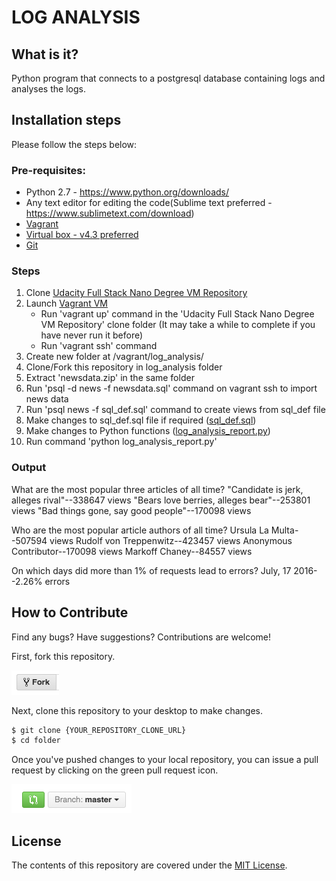# LOG ANALYSIS

## What is it?
 Python program that connects to a postgresql database containing logs and analyses the logs.

## Installation steps
 Please follow the steps below:

### Pre-requisites:
 * Python 2.7 - https://www.python.org/downloads/
 * Any text editor for editing the code(Sublime text preferred - https://www.sublimetext.com/download)
 * [Vagrant](https://www.vagrantup.com/)
 * [Virtual box - v4.3 preferred](https://www.virtualbox.org/)
 * [Git](https://git-scm.com/downloads)

### Steps
 1. Clone [Udacity Full Stack Nano Degree VM Repository](https://github.com/udacity/fullstack-nanodegree-vm)
 2. Launch [Vagrant VM](https://www.vagrantup.com/docs/)
    * Run 'vagrant up' command in the 'Udacity Full Stack Nano Degree VM Repository' clone folder
     (It may take a while to complete if you have never run it before)
    * Run 'vagrant ssh' command
 3. Create new folder at /vagrant/log_analysis/
 4. Clone/Fork this repository in log_analysis folder
 5. Extract 'newsdata.zip' in the same folder
 6. Run 'psql -d news -f newsdata.sql' command on vagrant ssh to import news data
 7. Run 'psql news -f sql_def.sql' command to create views from sql_def file
 8. Make changes to sql_def.sql file if required ([sql_def.sql](https://github.com/ahmfrz/Log_Analysis/blob/master/sql_def.sql))
 9. Make changes to Python functions ([log_analysis_report.py](https://github.com/ahmfrz/Log_Analysis/blob/master/log_analysis_report.py))
 10. Run command 'python log_analysis_report.py'

### Output
What are the most popular three articles of all time?
"Candidate is jerk, alleges rival"--338647 views
"Bears love berries, alleges bear"--253801 views
"Bad things gone, say good people"--170098 views


Who are the most popular article authors of all time?
Ursula La Multa--507594 views
Rudolf von Treppenwitz--423457 views
Anonymous Contributor--170098 views
Markoff Chaney--84557 views


On which days did more than 1% of requests lead to errors?
July, 17 2016--2.26% errors

## How to Contribute

Find any bugs? Have suggestions? Contributions are welcome!

First, fork this repository.

![Fork Icon](fork-icon.png)

Next, clone this repository to your desktop to make changes.

```sh
$ git clone {YOUR_REPOSITORY_CLONE_URL}
$ cd folder
```

Once you've pushed changes to your local repository, you can issue a pull request by clicking on the green pull request icon.

![Pull Request Icon](pull-request-icon.png)

## License

The contents of this repository are covered under the [MIT License](LICENSE).
